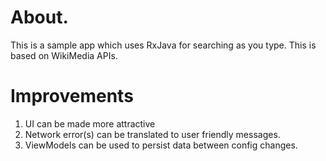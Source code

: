 # About.
This is a sample app which uses RxJava for searching as you type. This is based on WikiMedia APIs.

# Improvements
1. UI can be made more attractive
2. Network error(s) can be translated to user friendly messages.
3. ViewModels can be used to persist data between config changes.

